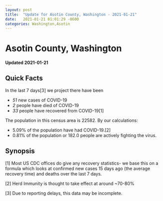 ```yaml
---
layout: post
title:  "Update for Asotin County, Washington - 2021-01-21"
date:   2021-01-21 01:01:29 -0600
categories: Washington,Asotin
---
```


# Asotin County, Washington
#### Updated 2021-01-21

## Quick Facts

In the last 7 days[3] we project there have been
- *51* new cases of COVID-19
- *2* people have died of COVID-19
- *33* people have recovered from COVID-19[1]

The population in this census area is 22582. By our calculations:
- 5.09% of the population have had COVID-19.[2]
- 0.81% of the population or 182.0 people are actively fighting the virus.

## Synopsis




[1] Most US CDC offices do give any recovery statistics- we base this on a formula which looks at confirmed new cases
15 days ago (the average recovery time) and deaths over the last 7 days.

[2] Herd Immunity is thought to take effect at around ~70-80%

[3] Due to reporting delays, this data may be incomplete.
 
    